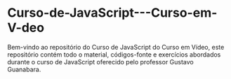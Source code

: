 # Curso-de-JavaScript---Curso-em-V-deo
Bem-vindo ao repositório do Curso de JavaScript do Curso em Vídeo, este repositório contém todo o material, códigos-fonte e exercícios abordados durante o curso de JavaScript oferecido pelo professor Gustavo Guanabara.

